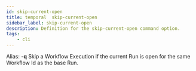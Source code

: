 ```yaml
---
id: skip-current-open
title: temporal  skip-current-open
sidebar_label: skip-current-open
description: Definition for the skip-current-open command option.
tags:
	- cli
---
```


Alias: **-q**
Skip a Workflow Execution if the current Run is open for the same Workflow Id as the base Run.
